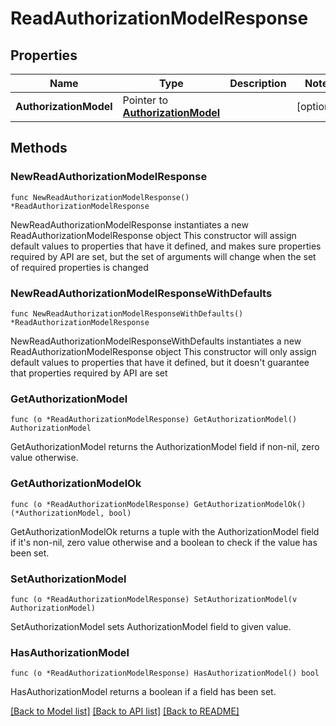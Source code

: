# ReadAuthorizationModelResponse

## Properties

Name | Type | Description | Notes
------------ | ------------- | ------------- | -------------
**AuthorizationModel** | Pointer to [**AuthorizationModel**](AuthorizationModel.md) |  | [optional] 

## Methods

### NewReadAuthorizationModelResponse

`func NewReadAuthorizationModelResponse() *ReadAuthorizationModelResponse`

NewReadAuthorizationModelResponse instantiates a new ReadAuthorizationModelResponse object
This constructor will assign default values to properties that have it defined,
and makes sure properties required by API are set, but the set of arguments
will change when the set of required properties is changed

### NewReadAuthorizationModelResponseWithDefaults

`func NewReadAuthorizationModelResponseWithDefaults() *ReadAuthorizationModelResponse`

NewReadAuthorizationModelResponseWithDefaults instantiates a new ReadAuthorizationModelResponse object
This constructor will only assign default values to properties that have it defined,
but it doesn't guarantee that properties required by API are set

### GetAuthorizationModel

`func (o *ReadAuthorizationModelResponse) GetAuthorizationModel() AuthorizationModel`

GetAuthorizationModel returns the AuthorizationModel field if non-nil, zero value otherwise.

### GetAuthorizationModelOk

`func (o *ReadAuthorizationModelResponse) GetAuthorizationModelOk() (*AuthorizationModel, bool)`

GetAuthorizationModelOk returns a tuple with the AuthorizationModel field if it's non-nil, zero value otherwise
and a boolean to check if the value has been set.

### SetAuthorizationModel

`func (o *ReadAuthorizationModelResponse) SetAuthorizationModel(v AuthorizationModel)`

SetAuthorizationModel sets AuthorizationModel field to given value.

### HasAuthorizationModel

`func (o *ReadAuthorizationModelResponse) HasAuthorizationModel() bool`

HasAuthorizationModel returns a boolean if a field has been set.


[[Back to Model list]](../README.md#documentation-for-models) [[Back to API list]](../README.md#documentation-for-api-endpoints) [[Back to README]](../README.md)


